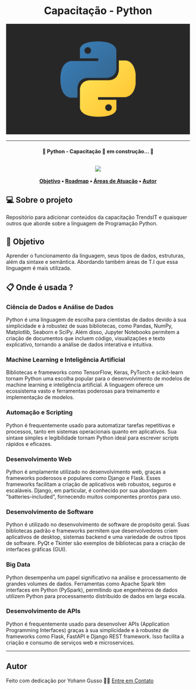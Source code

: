 <h1 align="center">Capacitação - Python </h1>
<img alt="Python" title="#Python" src="./assets/readme/python-alt.png" />
<hr>
<h4 align="center"> 
	🚧 Python - Capacitação 🚀 em construção... 🚧
<p align="center">
	<br>
  <img src="https://img.shields.io/static/v1?label=Linguagem&message=Python&color=3776AB&style=for-the-badge&logo=python"

</h4>

<p align="center">
 <a href="#-objetivo">Objetivo</a> •
 <a href="https://roadmap.sh/python">Roadmap</a> •
 <a href="#-onde-é-usada-">Áreas de Atuação</a> • 
 <a href="#Autor">Autor</a> 
</p>

## 💻 Sobre o projeto
Repositório para adicionar conteúdos da capacitação TrendsIT e quaisquer outros que aborde sobre a linguagem de Programação Python.

## 📔 Objetivo
Aprender o funcionamento da linguagem, seus tipos de dados, estruturas, além da sintaxe e semântica. Abordando também áreas de T.I que essa linguagem é mais utilizada.

## 📋 Onde é usada ?

### Ciência de Dados e Análise de Dados
Python é uma linguagem de escolha para cientistas de dados devido à sua simplicidade e à robustez de suas bibliotecas, como Pandas, NumPy, Matplotlib, Seaborn e SciPy. Além disso, Jupyter Notebooks permitem a criação de documentos que incluem código, visualizações e texto explicativo, tornando a análise de dados interativa e intuitiva.

### Machine Learning e Inteligência Artificial
Bibliotecas e frameworks como TensorFlow, Keras, PyTorch e scikit-learn tornam Python uma escolha popular para o desenvolvimento de modelos de machine learning e inteligência artificial. A linguagem oferece um ecossistema vasto e ferramentas poderosas para treinamento e implementação de modelos.

### Automação e Scripting
Python é frequentemente usado para automatizar tarefas repetitivas e processos, tanto em sistemas operacionais quanto em aplicativos. Sua sintaxe simples e legibilidade tornam Python ideal para escrever scripts rápidos e eficazes.

### Desenvolvimento Web
Python é amplamente utilizado no desenvolvimento web, graças a frameworks poderosos e populares como Django e Flask. Esses frameworks facilitam a criação de aplicativos web robustos, seguros e escaláveis. Django, em particular, é conhecido por sua abordagem "batteries-included", fornecendo muitos componentes prontos para uso.

### Desenvolvimento de Software
Python é utilizado no desenvolvimento de software de propósito geral. Suas bibliotecas padrão e frameworks permitem que desenvolvedores criem aplicativos de desktop, sistemas backend e uma variedade de outros tipos de software. PyQt e Tkinter são exemplos de bibliotecas para a criação de interfaces gráficas (GUI).

### Big Data
Python desempenha um papel significativo na análise e processamento de grandes volumes de dados. Ferramentas como Apache Spark têm interfaces em Python (PySpark), permitindo que engenheiros de dados utilizem Python para processamento distribuído de dados em larga escala.

### Desenvolvimento de APIs
Python é frequentemente usado para desenvolver APIs (Application Programming Interfaces) graças à sua simplicidade e à robustez de frameworks como Flask, FastAPI e Django REST framework. Isso facilita a criação e consumo de serviços web e microservices.

<hr>

## Autor
Feito com dedicação por Yohann Gusso 👋🏽 [Entre em Contato](https://www.linkedin.com/in/yohanngusso/)


